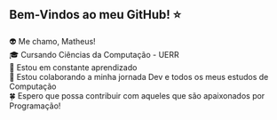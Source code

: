 ## Bem-Vindos ao meu GitHub! ⭐
👽 Me chamo, Matheus!
<br>
🎓 Cursando Ciências da Computação - UERR
<br>
🌌 Estou em constante aprendizado
<br>
💞️ Estou colaborando a minha jornada Dev e todos os meus estudos de Computação
<br>
🍀 Espero que possa contribuir com aqueles que são apaixonados por Programação!




<!--
**MqtheusBM/MqtheusBM** is a ✨ _special_ ✨ repository because its `README.md` (this file) appears on your GitHub profile.

Here are some ideas to get you started:

- 🔭 I’m currently working on ...
- 🌱 I’m currently learning ...
- 👯 I’m looking to collaborate on ...
- 🤔 I’m looking for help with ...
- 💬 Ask me about ...
- 📫 How to reach me: ...
- 😄 Pronouns: ...
- ⚡ Fun fact: ...
-->
